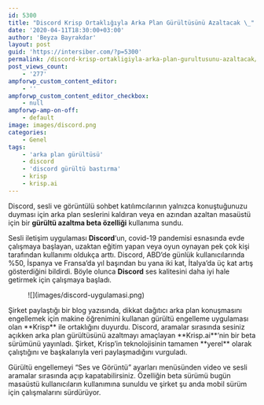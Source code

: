 ```yaml
---
id: 5300
title: "Discord Krisp Ortaklığıyla Arka Plan Gürültüsünü Azaltacak \_"
date: '2020-04-11T18:30:00+03:00'
author: 'Beyza Bayrakdar'
layout: post
guid: 'https://intersiber.com/?p=5300'
permalink: /discord-krisp-ortakligiyla-arka-plan-gurultusunu-azaltacak/
post_views_count:
    - '277'
ampforwp_custom_content_editor:
    - ''
ampforwp_custom_content_editor_checkbox:
    - null
ampforwp-amp-on-off:
    - default
image: images/discord.png
categories:
    - Genel
tags:
    - 'arka plan gürültüsü'
    - discord
    - 'discord gürültü bastırma'
    - krisp
    - krisp.ai
---
```


Discord, sesli ve görüntülü sohbet katılımcılarının yalnızca konuştuğunuzu duyması için arka plan seslerini kaldıran veya en azından azaltan masaüstü için bir **gürültü azaltma beta özelliği** kullanıma sundu.

Sesli iletişim uygulaması **Discord**‘un, covid-19 pandemisi esnasında evde çalışmaya başlayan, uzaktan eğitim yapan veya oyun oynayan pek çok kişi tarafından kullanımı oldukça arttı. Discord, ABD’de günlük kullanıcılarında %50, İspanya ve Fransa’da yıl başından bu yana iki kat, İtalya’da üç kat artış gösterdiğini bildirdi. Böyle olunca **Discord** ses kalitesini daha iyi hale getirmek için çalışmaya başladı.

<figure class="wp-block-image size-large">![](images/discord-uygulamasi.png)</figure>Şirket paylaştığı bir blog yazısında, dikkat dağıtıcı arka plan konuşmasını engellemek için makine öğrenimini kullanan gürültü engelleme uygulaması olan **Krisp** ile ortaklığını duyurdu. Discord, aramalar sırasında sesiniz açıkken arka plan gürültüsünü azaltmayı amaçlayan **Krisp.ai**‘nin bir beta sürümünü yayınladı. Şirket, Krisp’in teknolojisinin tamamen **yerel** olarak çalıştığını ve başkalarıyla veri paylaşmadığını vurguladı.

Gürültü engellemeyi “Ses ve Görüntü” ayarları menüsünden video ve sesli aramalar sırasında açıp kapatabilirsiniz. Özelliğin beta sürümü bugün masaüstü kullanıcıların kullanımına sunuldu ve şirket şu anda mobil sürüm için çalışmalarını sürdürüyor.